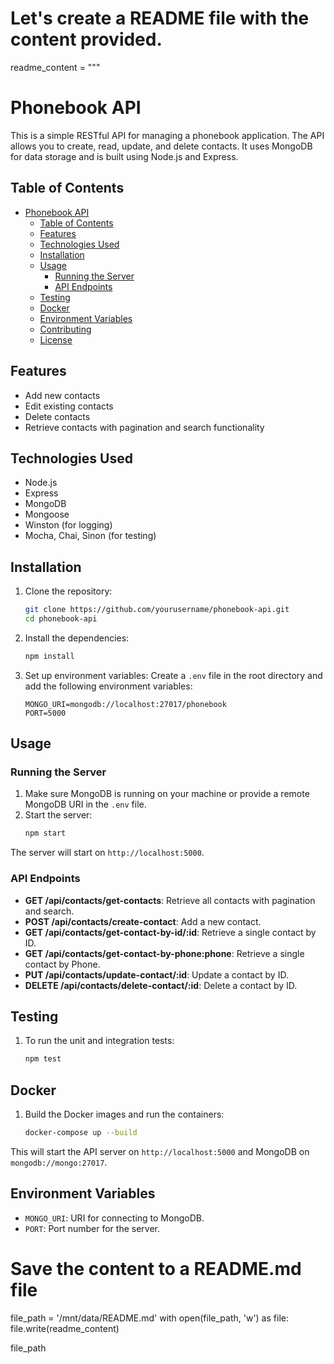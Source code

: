 # Let's create a README file with the content provided.
readme_content = """
# Phonebook API

This is a simple RESTful API for managing a phonebook application. The API allows you to create, read, update, and delete contacts. It uses MongoDB for data storage and is built using Node.js and Express.

## Table of Contents

- [Phonebook API](#phonebook-api)
  - [Table of Contents](#table-of-contents)
  - [Features](#features)
  - [Technologies Used](#technologies-used)
  - [Installation](#installation)
  - [Usage](#usage)
    - [Running the Server](#running-the-server)
    - [API Endpoints](#api-endpoints)
  - [Testing](#testing)
  - [Docker](#docker)
  - [Environment Variables](#environment-variables)
  - [Contributing](#contributing)
  - [License](#license)

## Features

- Add new contacts
- Edit existing contacts
- Delete contacts
- Retrieve contacts with pagination and search functionality

## Technologies Used

- Node.js
- Express
- MongoDB
- Mongoose
- Winston (for logging)
- Mocha, Chai, Sinon (for testing)

## Installation

1. Clone the repository:
    ```sh
    git clone https://github.com/yourusername/phonebook-api.git
    cd phonebook-api
    ```

2. Install the dependencies:
    ```sh
    npm install
    ```

3. Set up environment variables:
    Create a `.env` file in the root directory and add the following environment variables:
    ```env
    MONGO_URI=mongodb://localhost:27017/phonebook
    PORT=5000
    ```

## Usage

### Running the Server

1. Make sure MongoDB is running on your machine or provide a remote MongoDB URI in the `.env` file.
2. Start the server:
    ```sh
    npm start
    ```

The server will start on `http://localhost:5000`.

### API Endpoints

- **GET /api/contacts/get-contacts**: Retrieve all contacts with pagination and search.
- **POST /api/contacts/create-contact**: Add a new contact.
- **GET /api/contacts/get-contact-by-id/:id**: Retrieve a single contact by ID.
- **GET /api/contacts/get-contact-by-phone:phone**: Retrieve a single contact by Phone.
- **PUT /api/contacts/update-contact/:id**: Update a contact by ID.
- **DELETE /api/contacts/delete-contact/:id**: Delete a contact by ID.

## Testing

1. To run the unit and integration tests:
    ```sh
    npm test
    ```

## Docker

1. Build the Docker images and run the containers:
    ```sh
    docker-compose up --build
    ```

This will start the API server on `http://localhost:5000` and MongoDB on `mongodb://mongo:27017`.

## Environment Variables

- `MONGO_URI`: URI for connecting to MongoDB.
- `PORT`: Port number for the server.

# Save the content to a README.md file
file_path = '/mnt/data/README.md'
with open(file_path, 'w') as file:
    file.write(readme_content)

file_path
